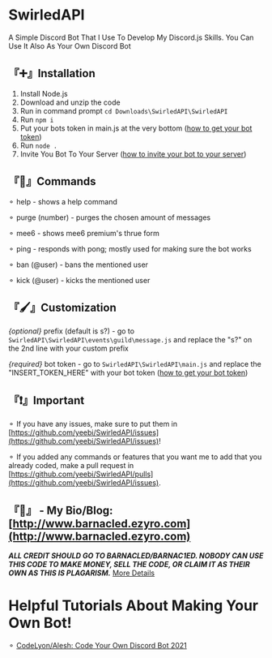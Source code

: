 # SwirledAPI
A Simple Discord Bot That I Use To Develop My Discord.js Skills. You Can Use It Also As Your Own Discord Bot

## 『➕』**Installation**
1. Install Node.js 
2. Download and unzip the code
3. Run in command prompt `cd Downloads\SwirledAPI\SwirledAPI`
4. Run `npm i`
5. Put your bots token in main.js at the very bottom ([how to get your bot token](https://www.writebots.com/discord-bot-token/))
6. Run `node .`
7. Invite You Bot To Your Server ([how to invite your bot to your server](https://discordjs.guide/preparations/adding-your-bot-to-servers.html#bot-invite-links))

## 『💬』**Commands**

⚬ help - shows a help command

⚬ purge (number) - purges the chosen amount of messages

⚬ mee6 - shows mee6 premium's thrue form

⚬ ping - responds with pong; mostly used for making sure the bot works

⚬ ban (@user) - bans the mentioned user

⚬ kick (@user) - kicks the mentioned user

## 『🖌️』**Customization** 

*{optional}* prefix (default is s?) - go to `SwirledAPI\SwirledAPI\events\guild\message.js` and replace the "s?" on the 2nd line with your custom prefix

*{required}* bot token - go to `SwirledAPI\SwirledAPI\main.js` and replace the "INSERT_TOKEN_HERE" with your bot token ([how to get your bot token](https://www.writebots.com/discord-bot-token/))

## 『❗』**Important**

⚬ If you have any issues, make sure to put them in [https://github.com/yeebi/SwirledAPI/issues](https://github.com/yeebi/SwirledAPI/issues)!

⚬ If you added any commands or features that you want me to add that you already coded, make a pull request in [https://github.com/yeebi/SwirledAPI/pulls](https://github.com/yeebi/SwirledAPI/issues).

## 『🔗』 - **My Bio/Blog:** [http://www.barnacled.ezyro.com](http://www.barnacled.ezyro.com)

***ALL CREDIT SHOULD GO TO BARNACLED/BARNAC1ED. NOBODY CAN USE THIS CODE TO MAKE MONEY, SELL THE CODE, OR CLAIM IT AS THEIR OWN AS THIS IS PLAGARISM.*** [More Details](https://github.com/yeebi/SwirledAPI/blob/main/LICENSE.md)

# Helpful Tutorials About Making Your Own Bot!

⚬ [CodeLyon/Alesh: Code Your Own Discord Bot 2021](https://www.youtube.com/playlist?list=PLbbLC0BLaGjpyzN1rg-gK4dUqbn8eJQq4)

